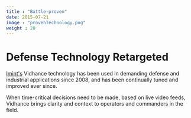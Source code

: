 ```yaml
---
title : "Battle-proven"
date: 2015-07-21
image : "provenTechnology.png"
weight : 20
---
```

# Defense Technology Retargeted

[Imint's](http://www.imint.se) Vidhance technology has been used in demanding defense and industrial applications since 2008, and has been continually tuned and improved ever since.

When time-critical decisions need to be made, based on live video feeds, Vidhance brings clarity and context to operators and commanders in the field.

